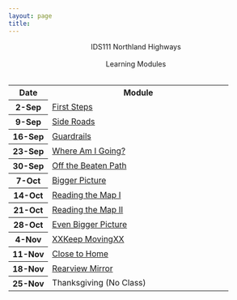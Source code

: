 ```yaml
---
layout: page
title: 
---
```


<div class="main-explain-area jumbotron">
  <p align="center">IDS111 Northland Highways<br> <br>Learning Modules<br><br></p>
</div>

<table width="100%">
<tr><th width="18%">Date</th><th width="82%">Module</th></tr>
<tr><th>2-Sep</th><td><a href="modules/01_First_Steps">First Steps</a></td></tr>
<tr><th>9-Sep</th><td><a href="modules/02_Side_Roads">Side Roads</a></td></tr>
<tr><th>16-Sep</th><td><a href="modules/03_Guardrails">Guardrails</a></td></tr>
<tr><th>23-Sep</th><td><a href="modules/04_Careers">Where Am I Going?</a></td></tr>
<tr><th>30-Sep</th><td><a href="modules/05_Pathways">Off the Beaten Path</a></td></tr>
<tr><th>7-Oct</th><td><a href="modules/06_Inequality">Bigger Picture</a></td></tr>
<tr><th>14-Oct</th><td><a href="modules/07_Advising">Reading the Map I</a></td></tr>
<tr><th>21-Oct</th><td><a href="modules/08_Advising">Reading the Map II</a></td></tr>
<tr><th>28-Oct</th><td><a href="modules/09_Climate">Even Bigger Picture</a></td></tr>
<tr><th>4-Nov</th><td><a href="modules/Wellness">XXKeep MovingXX</a></td></tr>
<tr><th>11-Nov</th><td><a href="modules/11_Anishinabe">Close to Home</a></td></tr>
<tr><th>18-Nov</th><td><a href="modules/12_Final">Rearview Mirror</a></td></tr>
<tr><th>25-Nov</th><td>Thanksgiving (No Class)</td></tr>
</table>
